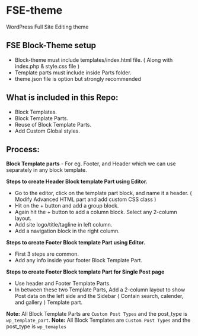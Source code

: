 # FSE-theme
WordPress Full Site Editing theme

## FSE Block-Theme setup

- Block-theme must include templates/index.html file. ( Along with index.php & style.css file )
- Template parts must include inside Parts folder.
- theme.json file is option but strongly recommended
## What is included in this Repo: 

- Block Templates.
- Block Template Parts.
- Reuse of Block Template Parts.
- Add Custom Global styles.

## Process:

**Block Template parts** - For eg. Footer, and Header which we can use separately in any block template.

**Steps to create Header Block template Part using Editor.**
- Go to the editor, click on the template part block, and name it a header. ( Modify Advanced HTML part and add custom CSS class )
- Hit on the + button and add a group block.
- Again hit the + button to add a column block. Select any 2-column layout.
- Add site logo/title/tagline in left column.
- Add a navigation block in the right column.

**Steps to create Footer Block template Part using Editor.**
- First 3 steps are common.
- Add any info inside your footer Block Template Part.

**Steps to create Footer Block template Part for Single Post page**
- Use header and Footer Template Parts.
- In between these two Template Parts, Add a 2-column layout to show Post data on the left side and the Sidebar ( Contain search, calender, and gallery ) Template part.

**Note:** All Block Template Parts are `Custom Post Types` and the post_type is `wp_template_part`.
**Note:** All Block Templates are `Custom Post Types` and the post_type is `wp_temaples` 